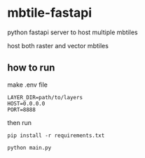 # mbtile-fastapi


python fastapi server to host multiple mbtiles

host both raster and vector mbtiles


## how to run

make .env file

```dotenv
LAYER_DIR=path/to/layers
HOST=0.0.0.0
PORT=8888
```

then run
```shell
pip install -r requirements.txt

python main.py
```
